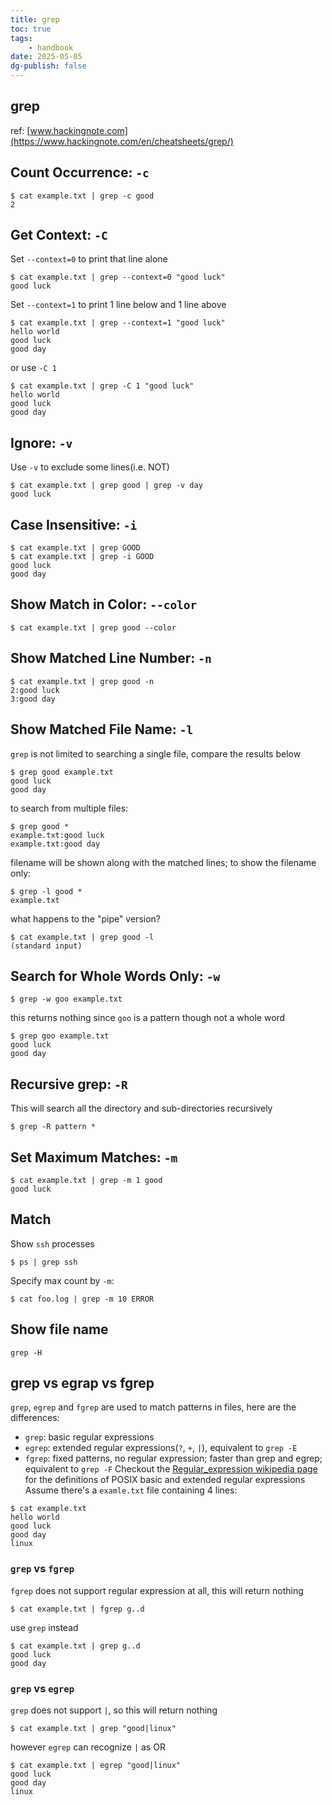 ```yaml
---
title: grep
toc: true
tags:
    - handbook
date: 2025-05-05
dg-publish: false
---
```


## grep

ref: [www.hackingnote.com](https://www.hackingnote.com/en/cheatsheets/grep/)

## Count Occurrence: `-c`

```
$ cat example.txt | grep -c good
2
```

## Get Context: `-C`

Set `--context=0` to print that line alone

```
$ cat example.txt | grep --context=0 "good luck"
good luck
```

Set `--context=1` to print 1 line below and 1 line above

```
$ cat example.txt | grep --context=1 "good luck"
hello world
good luck
good day
```

or use `-C 1`

```
$ cat example.txt | grep -C 1 "good luck"
hello world
good luck
good day
```

## Ignore: `-v`

Use `-v` to exclude some lines(i.e. NOT)

```
$ cat example.txt | grep good | grep -v day
good luck
```

## Case Insensitive: `-i`

```
$ cat example.txt | grep GOOD
$ cat example.txt | grep -i GOOD
good luck
good day
```

## Show Match in Color: `--color`

```
$ cat example.txt | grep good --color
```

## Show Matched Line Number: `-n`

```
$ cat example.txt | grep good -n
2:good luck
3:good day
```

## Show Matched File Name: `-l`

`grep` is not limited to searching a single file, compare the results below

```
$ grep good example.txt
good luck
good day
```

to search from multiple files:

```
$ grep good *
example.txt:good luck
example.txt:good day
```

filename will be shown along with the matched lines; to show the filename only:

```
$ grep -l good *
example.txt
```

what happens to the "pipe" version?

```
$ cat example.txt | grep good -l
(standard input)
```

## Search for Whole Words Only: `-w`

```
$ grep -w goo example.txt
```

this returns nothing since `goo` is a pattern though not a whole word

```
$ grep goo example.txt
good luck
good day
```

## Recursive grep: `-R`

This will search all the directory and sub-directories recursively

```
$ grep -R pattern *
```

## Set Maximum Matches: `-m`

```
$ cat example.txt | grep -m 1 good
good luck
```

## Match

Show `ssh` processes

```
$ ps | grep ssh
```

Specify max count by `-m`:

```
$ cat foo.log | grep -m 10 ERROR
```

## Show file name

```
grep -H
```

## grep vs egrap vs fgrep

`grep`, `egrep` and `fgrep` are used to match patterns in files, here are the differences:

- `grep`: basic regular expressions
- `egrep`: extended regular expressions(`?`, `+`, `|`), equivalent to `grep -E`
- `fgrep`: fixed patterns, no regular expression; faster than grep and egrep; equivalent to `grep -F`
  Checkout the [Regular_expression wikipedia page](https://en.wikipedia.org/wiki/Regular_expression#POSIX_basic_and_extended) for the definitions of POSIX basic and extended regular expressions
  Assume there's a `examle.txt` file containing 4 lines:

```
$ cat example.txt
hello world
good luck
good day
linux
```

### `grep` vs `fgrep`

`fgrep` does not support regular expression at all, this will return nothing

```
$ cat example.txt | fgrep g..d
```

use `grep` instead

```
$ cat example.txt | grep g..d
good luck
good day
```

### `grep` vs `egrep`

`grep` does not support `|`, so this will return nothing

```
$ cat example.txt | grep "good|linux"
```

however `egrep` can recognize `|` as OR

```
$ cat example.txt | egrep "good|linux"
good luck
good day
linux
```
